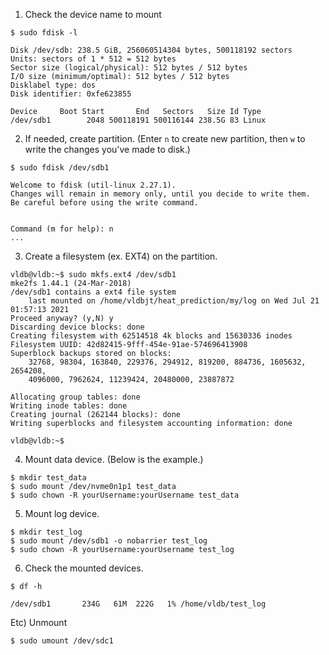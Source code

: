 1. Check the device name to mount

```
$ sudo fdisk -l

Disk /dev/sdb: 238.5 GiB, 256060514304 bytes, 500118192 sectors
Units: sectors of 1 * 512 = 512 bytes
Sector size (logical/physical): 512 bytes / 512 bytes
I/O size (minimum/optimal): 512 bytes / 512 bytes
Disklabel type: dos
Disk identifier: 0xfe623855

Device     Boot Start       End   Sectors   Size Id Type
/dev/sdb1        2048 500118191 500116144 238.5G 83 Linux

```

2. If needed, create partition.
   (Enter `n` to create new partition, then `w` to write the changes you've made to disk.)

```
$ sudo fdisk /dev/sdb1

Welcome to fdisk (util-linux 2.27.1).
Changes will remain in memory only, until you decide to write them.
Be careful before using the write command.


Command (m for help): n
...
```

3. Create a filesystem (ex. EXT4) on the partition.

```
vldb@vldb:~$ sudo mkfs.ext4 /dev/sdb1
mke2fs 1.44.1 (24-Mar-2018)
/dev/sdb1 contains a ext4 file system
	last mounted on /home/vldbjt/heat_prediction/my/log on Wed Jul 21 01:57:13 2021
Proceed anyway? (y,N) y
Discarding device blocks: done
Creating filesystem with 62514518 4k blocks and 15630336 inodes
Filesystem UUID: 42d82415-9fff-454e-91ae-574696413908
Superblock backups stored on blocks:
	32768, 98304, 163840, 229376, 294912, 819200, 884736, 1605632, 2654208,
	4096000, 7962624, 11239424, 20480000, 23887872

Allocating group tables: done
Writing inode tables: done
Creating journal (262144 blocks): done
Writing superblocks and filesystem accounting information: done

vldb@vldb:~$

```

4. Mount data device. (Below is the example.)

```
$ mkdir test_data
$ sudo mount /dev/nvme0n1p1 test_data
$ sudo chown -R yourUsername:yourUsername test_data
```

5. Mount log device.

```
$ mkdir test_log
$ sudo mount /dev/sdb1 -o nobarrier test_log
$ sudo chown -R yourUsername:yourUsername test_log
```

6. Check the mounted devices.

```
$ df -h

/dev/sdb1       234G   61M  222G   1% /home/vldb/test_log
```

Etc) Unmount

```
$ sudo umount /dev/sdc1
```
